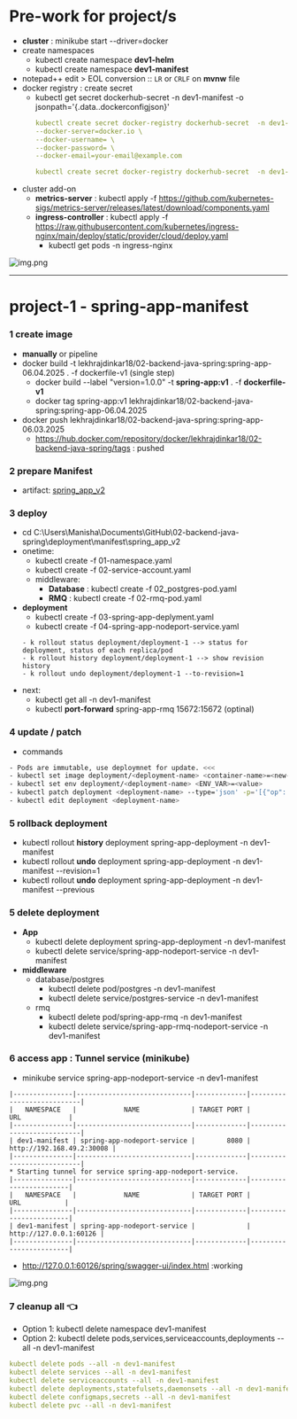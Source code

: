 # Pre-work for project/s
- **cluster** : minikube start --driver=docker
- create namespaces
  - kubectl create namespace **dev1-helm**
  - kubectl create namespace **dev1-manifest**
- notepad++ edit > EOL conversion :: `LR` or `CRLF` on **mvnw** file
- docker registry : create secret
  - kubectl get secret dockerhub-secret -n dev1-manifest -o jsonpath='{.data.\.dockerconfigjson}'
    ```yaml
    kubectl create secret docker-registry dockerhub-secret  -n dev1-manifest \
    --docker-server=docker.io \
    --docker-username= \
    --docker-password= \
    --docker-email=your-email@example.com
  
    kubectl create secret docker-registry dockerhub-secret  -n dev1-manifest  --docker-server=docker.io   --docker-username=lekhrajdinkar18   --docker-password= 
    ```
- cluster add-on
  - **metrics-server** : kubectl apply -f https://github.com/kubernetes-sigs/metrics-server/releases/latest/download/components.yaml
  - **ingress-controller** : kubectl apply -f https://raw.githubusercontent.com/kubernetes/ingress-nginx/main/deploy/static/provider/cloud/deploy.yaml
    - kubectl get pods -n ingress-nginx

![img.png](../docs/03_Kubernetes/01_minikube/img.png)

---
# project-1 - spring-app-manifest
### 1 create image
- **manually** or pipeline
- docker build -t lekhrajdinkar18/02-backend-java-spring:spring-app-06.04.2025 . -f dockerfile-v1 (single step)
    - docker build --label "version=1.0.0" -t **spring-app:v1** . -f **dockerfile-v1**
    - docker tag spring-app:v1 lekhrajdinkar18/02-backend-java-spring:spring-app-06.04.2025
- docker push lekhrajdinkar18/02-backend-java-spring:spring-app-06.03.2025
    - https://hub.docker.com/repository/docker/lekhrajdinkar18/02-backend-java-spring/tags : pushed
  
### 2 prepare Manifest
- artifact: [spring_app_v2](../../deployment/manifest/spring_app_v2)

### 3 deploy
- cd C:\Users\Manisha\Documents\GitHub\02-backend-java-spring\deployment\manifest\spring_app_v2
- onetime:
  - kubectl create -f 01-namespace.yaml
  - kubectl create -f 02-service-account.yaml
  - middleware:
    - **Database** : kubectl create -f 02_postgres-pod.yaml
    - **RMQ** :  kubectl create -f 02-rmq-pod.yaml
- **deployment**
  - kubectl create -f 03-spring-app-deplyment.yaml
  - kubectl create -f 04-spring-app-nodeport-service.yaml
  ```
  - k rollout status deployment/deployment-1 --> status for deployment, status of each replica/pod
  - k rollout history deployment/deployment-1 --> show revision history
  - k rollout undo deployment/deployment-1 --to-revision=1
  ``` 
- next:
  - kubectl get all -n dev1-manifest
  - kubectl **port-forward** spring-app-rmq 15672:15672 (optinal)

### 4 update / patch
- commands
```bash
- Pods are immutable, use deploymnet for update. <<<
- kubectl set image deployment/<deployment-name> <container-name>=<new-image>:<tag>
- kubectl set env deployment/<deployment-name> <ENV_VAR>=<value>
- kubectl patch deployment <deployment-name> --type='json' -p='[{"op": "replace", "path": "/spec/template/spec/containers/0/image", "value":"<new-image>:<tag>"}]'
- kubectl edit deployment <deployment-name>
```
### 5 rollback deployment
- kubectl rollout **history** deployment spring-app-deployment -n dev1-manifest
- kubectl rollout **undo** deployment spring-app-deployment -n dev1-manifest --revision=1
- kubectl rollout **undo** deployment spring-app-deployment -n dev1-manifest --previous

### 5 delete deployment 
- **App**
  - kubectl delete deployment spring-app-deployment -n dev1-manifest
  - kubectl delete service/spring-app-nodeport-service -n dev1-manifest
- **middleware**
  - database/postgres
    - kubectl delete pod/postgres -n dev1-manifest
    - kubectl delete service/postgres-service -n dev1-manifest
  - rmq
    - kubectl delete pod/spring-app-rmq -n dev1-manifest
    - kubectl delete service/spring-app-rmq-nodeport-service -n dev1-manifest
    
### 6 access app : Tunnel service (minikube)
- minikube service spring-app-nodeport-service -n dev1-manifest
```text
|---------------|-----------------------------|-------------|---------------------------|
|   NAMESPACE   |            NAME             | TARGET PORT |            URL            |
|---------------|-----------------------------|-------------|---------------------------|
| dev1-manifest | spring-app-nodeport-service |        8080 | http://192.168.49.2:30008 |
|---------------|-----------------------------|-------------|---------------------------|
* Starting tunnel for service spring-app-nodeport-service.
|---------------|-----------------------------|-------------|------------------------|
|   NAMESPACE   |            NAME             | TARGET PORT |          URL           |
|---------------|-----------------------------|-------------|------------------------|
| dev1-manifest | spring-app-nodeport-service |             | http://127.0.0.1:60126 |
|---------------|-----------------------------|-------------|------------------------|
```
- http://127.0.0.1:60126/spring/swagger-ui/index.html :working

![img.png](../99_temp/icon/img.png)

### 7 cleanup all :point_left:
- Option 1: kubectl delete namespace dev1-manifest
- Option 2: kubectl delete pods,services,serviceaccounts,deployments --all -n dev1-manifest
```yaml
kubectl delete pods --all -n dev1-manifest
kubectl delete services --all -n dev1-manifest
kubectl delete serviceaccounts --all -n dev1-manifest
kubectl delete deployments,statefulsets,daemonsets --all -n dev1-manifest
kubectl delete configmaps,secrets --all -n dev1-manifest
kubectl delete pvc --all -n dev1-manifest
```
